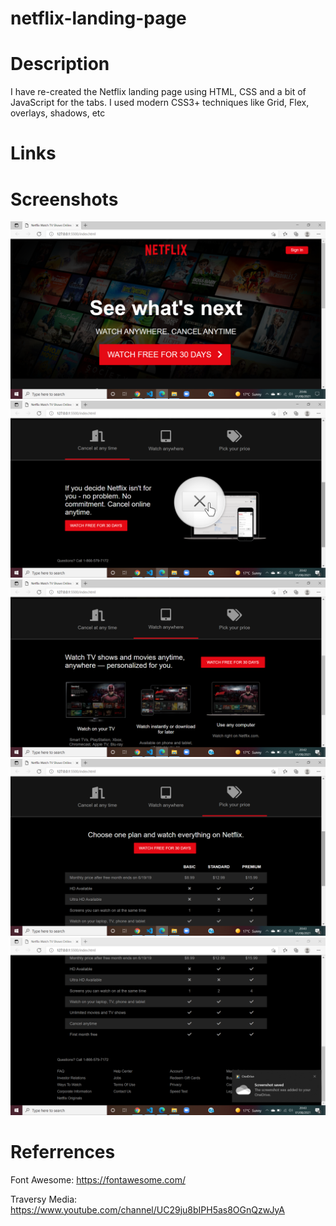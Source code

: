 # netflix-landing-page
# Description
 I have re-created the Netflix landing page using HTML, CSS and a bit of JavaScript for the tabs. I used modern CSS3+ techniques like Grid, Flex, overlays, shadows, etc

 # Links

 # Screenshots
![home page screenshot](assets/images/home-page.png)
![Tab 1 section screenshot](assets/images/tab-1.png)
![Tab 2 section screenshot](assets/images/tab-2.png)
![Tab 3 section screenshot](assets/images/tab-3.png)
![Footer section screenshot](assets/images/footer-tab.png)

# Referrences 
Font Awesome: https://fontawesome.com/

Traversy Media: https://www.youtube.com/channel/UC29ju8bIPH5as8OGnQzwJyA

